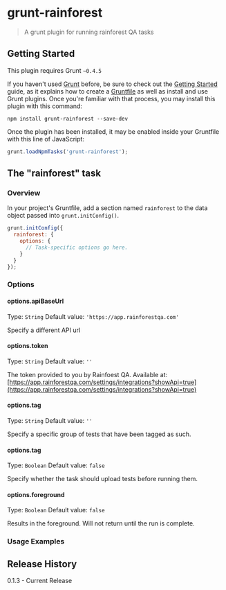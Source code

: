 # grunt-rainforest

> A grunt plugin for running rainforest QA tasks

## Getting Started
This plugin requires Grunt `~0.4.5`

If you haven't used [Grunt](http://gruntjs.com/) before, be sure to check out the [Getting Started](http://gruntjs.com/getting-started) guide, as it explains how to create a [Gruntfile](http://gruntjs.com/sample-gruntfile) as well as install and use Grunt plugins. Once you're familiar with that process, you may install this plugin with this command:

```shell
npm install grunt-rainforest --save-dev
```

Once the plugin has been installed, it may be enabled inside your Gruntfile with this line of JavaScript:

```js
grunt.loadNpmTasks('grunt-rainforest');
```

## The "rainforest" task

### Overview
In your project's Gruntfile, add a section named `rainforest` to the data object passed into `grunt.initConfig()`.

```js
grunt.initConfig({
  rainforest: {
    options: {
      // Task-specific options go here.
    }
  }
});
```

### Options

#### options.apiBaseUrl
Type: `String`
Default value: `'https://app.rainforestqa.com'`

Specify a different API url

#### options.token
Type: `String`
Default value: `''`

The token provided to you by Rainfoest QA. Available at: [https://app.rainforestqa.com/settings/integrations?showApi=true](https://app.rainforestqa.com/settings/integrations?showApi=true)

#### options.tag
Type: `String`
Default value: `''`

Specify a specific group of tests that have been tagged as such.

#### options.tag
Type: `Boolean`
Default value: `false`

Specify whether the task should upload tests before running them.

#### options.foreground
Type: `Boolean`
Default value: `false`

Results in the foreground. Will not return until the run is complete.

### Usage Examples

## Release History
0.1.3 - Current Release
